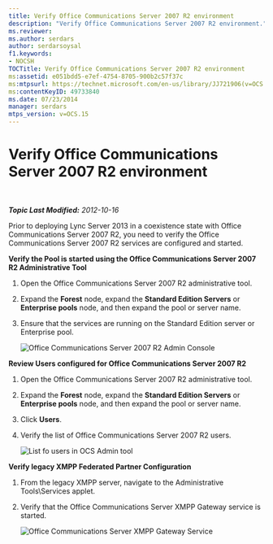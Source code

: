 ```yaml
---
title: Verify Office Communications Server 2007 R2 environment
description: "Verify Office Communications Server 2007 R2 environment."
ms.reviewer: 
ms.author: serdars
author: serdarsoysal
f1.keywords:
- NOCSH
TOCTitle: Verify Office Communications Server 2007 R2 environment
ms:assetid: e051bdd5-e7ef-4754-8705-900b2c57f37c
ms:mtpsurl: https://technet.microsoft.com/en-us/library/JJ721906(v=OCS.15)
ms:contentKeyID: 49733840
ms.date: 07/23/2014
manager: serdars
mtps_version: v=OCS.15
---
```


# Verify Office Communications Server 2007 R2 environment

<div data-xmlns="http://www.w3.org/1999/xhtml">

<div class="topic" data-xmlns="http://www.w3.org/1999/xhtml" data-msxsl="urn:schemas-microsoft-com:xslt" data-cs="https://msdn.microsoft.com/">

<div data-asp="https://msdn2.microsoft.com/asp">



</div>

<div id="mainSection">

<div id="mainBody">

<span> </span>

_**Topic Last Modified:** 2012-10-16_

Prior to deploying Lync Server 2013 in a coexistence state with Office Communications Server 2007 R2, you need to verify the Office Communications Server 2007 R2 services are configured and started.

**Verify the Pool is started using the Office Communications Server 2007 R2 Administrative Tool**

1.  Open the Office Communications Server 2007 R2 administrative tool.

2.  Expand the **Forest** node, expand the **Standard Edition Servers** or **Enterprise pools** node, and then expand the pool or server name.

3.  Ensure that the services are running on the Standard Edition server or Enterprise pool.
    
    ![Office Communications Server 2007 R2 Admin Console](images/JJ721906.76897b6d-f433-47d2-930d-0816fc30a3c2(OCS.15).jpg "Office Communications Server 2007 R2 Admin Console")

**Review Users configured for Office Communications Server 2007 R2**

1.  Open the Office Communications Server 2007 R2 administrative tool.

2.  Expand the **Forest** node, expand the **Standard Edition Servers** or **Enterprise pools** node, and then expand the pool or server name.

3.  Click **Users**.

4.  Verify the list of Office Communications Server 2007 R2 users.
    
    ![List fo users in OCS Admin tool](images/JJ721906.f6bb7c4f-cbed-4389-8d0a-69a28577f17a(OCS.15).jpg "List fo users in OCS Admin tool")

**Verify legacy XMPP Federated Partner Configuration**

1.  From the legacy XMPP server, navigate to the Administrative Tools\\Services applet.

2.  Verify that the Office Communications Server XMPP Gateway service is started.
    
    ![Office Communications Server XMPP Gateway Service](images/JJ721906.23223724-3c4b-4cb9-ace2-1cab2c3c91c3(OCS.15).jpg "Office Communications Server XMPP Gateway Service")

</div>

<span> </span>

</div>

</div>

</div>

